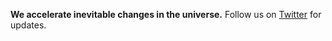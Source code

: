 **We accelerate inevitable changes in the universe.** Follow us on [Twitter](https://twitter.com/bentoinevitable) for updates.
